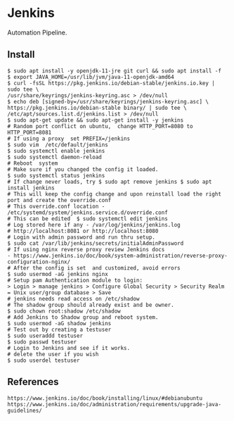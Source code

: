 Jenkins
=======

Automation Pipeline. 

Install
-------

    $ sudo apt install -y openjdk-11-jre git curl && sudo apt install -f 
    $ export JAVA_HOME=/usr/lib/jvm/java-11-openjdk-amd64
    $ curl -fsSL https://pkg.jenkins.io/debian-stable/jenkins.io.key | sudo tee \
    /usr/share/keyrings/jenkins-keyring.asc > /dev/null
    $ echo deb [signed-by=/usr/share/keyrings/jenkins-keyring.asc] \
    https://pkg.jenkins.io/debian-stable binary/ | sudo tee \
    /etc/apt/sources.list.d/jenkins.list > /dev/null
    $ sudo apt-get update && sudo apt-get install -y jenkins
    # Random port conflict on ubuntu,  change HTTP_PORT=8080 to HTTP_PORT=8081
    # If using a proxy  set PREFIX=/jenkins
    $ sudo vim  /etc/default/jenkins
    $ sudo systemctl enable jenkins
    $ sudo systemctl daemon-reload
    # Reboot  system
    # Make sure if you changed the config it loaded.
    $ sudo systemctl status jenkins
    # If change never loads, try $ sudo apt remove jenkins $ sudo apt install jenkins
    # This will keep the config change and upon reinstall load the right port and create the override.conf
    # This override.conf location -  /etc/systemd/system/jenkins.service.d/override.conf
    # This can be edited  $ sudo systemctl edit jenkins
    # Log stored here if any - /var/log/jenkins/jenkins.log
    # http://localhost:8081 or http://localhost:8080
    # Login with admin password and run thru setup. 
    $ sudo cat /var/lib/jenkins/secrets/initialAdminPassword
    # If using nginx reverse proxy review Jenkins docs
    - https://www.jenkins.io/doc/book/system-administration/reverse-proxy-configuration-nginx/
    # After the config is set  and customized, avoid errors
    $ sudo usermod -aG jenkins nginx
    # Setup pam Authentication module to login:
    > Login > manage jenkins > Configure Global Security > Security Realm = Unix user/group database > Save
    # jenkins needs read access on /etc/shadow 
    # The shadow group should already exist and be owner. 
    $ sudo chown root:shadow /etc/shadow
    # Add Jenkins to Shadow group and reboot system.
    $ sudo usermod -aG shadow jenkins
    # Test out by creating a testuser
    $ sudo useraddd testuser
    $ sudo passwd testuser
    # Login to Jenkins and see if it works.
    # delete the user if you wish
    $ sudo userdel testuser

References
----------

    https://www.jenkins.io/doc/book/installing/linux/#debianubuntu
    https://www.jenkins.io/doc/administration/requirements/upgrade-java-guidelines/